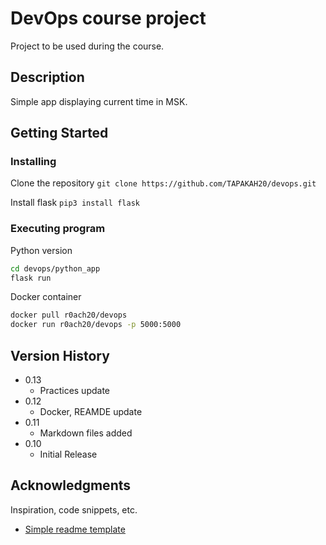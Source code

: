 # DevOps course project

Project to be used during the course.

## Description

Simple app displaying current time in MSK.

## Getting Started

### Installing

Clone the repository
`git clone https://github.com/TAPAKAH20/devops.git`

Install flask
`pip3 install flask`

### Executing program

Python version

``` Bash
cd devops/python_app
flask run
```

Docker container

``` Bash
docker pull r0ach20/devops
docker run r0ach20/devops -p 5000:5000
```

## Version History

* 0.13
    * Practices update
* 0.12
    * Docker, REAMDE update
* 0.11
    * Markdown files added
* 0.10
    * Initial Release

## Acknowledgments

Inspiration, code snippets, etc.

* [Simple readme template](https://gist.github.com/DomPizzie/7a5ff55ffa9081f2de27c315f5018afc)
